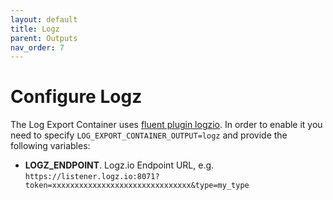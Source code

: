```yaml
---
layout: default
title: Logz
parent: Outputs
nav_order: 7
---
```

# Configure Logz

The Log Export Container uses [fluent plugin logzio](https://github.com/logzio/fluent-plugin-logzio).
In order to enable it you need to specify `LOG_EXPORT_CONTAINER_OUTPUT=logz` and provide the following variables:
* **LOGZ_ENDPOINT**. Logz.io Endpoint URL, e.g. `https://listener.logz.io:8071?token=xxxxxxxxxxxxxxxxxxxxxxxxxxxxxxx&type=my_type`
